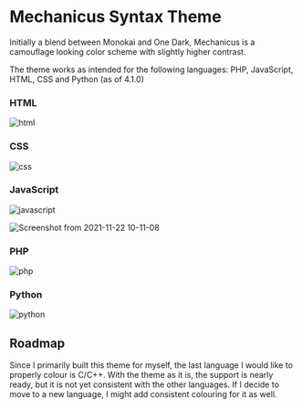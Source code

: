 # Mechanicus Syntax Theme

Initially a blend between Monokai and One Dark, Mechanicus is a camouflage looking color scheme with slightly higher contrast.

The theme works as intended for the following languages: PHP, JavaScript, HTML, CSS and Python (as of 4.1.0)

### HTML

![html](https://user-images.githubusercontent.com/8884770/142825999-0e55075a-c21a-4e75-9bf5-72d7417932ff.png)

### CSS

![css](https://lh4.googleusercontent.com/VDE-mBMUBKAGNwOpLg9TuwTyXNwbvdpStmx9RP0RfU6LM17wL-CHhC6qwNwOD1lHTNcZicMETWZpXogUOHK5=w1921-h928)

### JavaScript

![javascript](https://user-images.githubusercontent.com/8884770/142826134-c6a76e51-a160-4bda-9937-200d549c5c05.png)

![Screenshot from 2021-11-22 10-11-08](https://user-images.githubusercontent.com/8884770/142826272-af0c000c-510c-40dd-9a79-d3689315407a.png)

### PHP

![php](https://user-images.githubusercontent.com/8884770/142826185-5a3430a5-cab1-4767-aafc-d1642676214d.png)

### Python

![python](https://user-images.githubusercontent.com/8884770/142826232-39782af9-a51b-48b7-86bd-8cc5ccca68a3.png)


## Roadmap

Since I primarily built this theme for myself, the last language I would like to properly colour is C/C++. With the theme as it is, the support is nearly ready, but it is not yet consistent with the other languages. If I decide to move to a new language, I might add consistent colouring for it as well.
